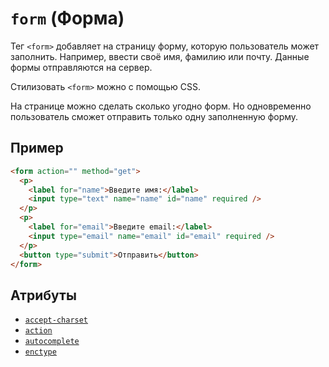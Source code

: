 # `form` (Форма)

Тег `<form>` добавляет на страницу форму, которую пользователь может заполнить. Например, ввести своё имя, фамилию или почту. Данные формы отправляются на сервер.

Стилизовать `<form>` можно с помощью CSS.

На странице можно сделать сколько угодно форм. Но одновременно пользователь сможет отправить только одну заполненную форму.

## Пример

```html
<form action="" method="get">
  <p>
    <label for="name">Введите имя:</label>
    <input type="text" name="name" id="name" required />
  </p>
  <p>
    <label for="email">Введите email:</label>
    <input type="email" name="email" id="email" required />
  </p>
  <button type="submit">Отправить</button>
</form>
```

## Атрибуты

- [`accept-charset`](<../ATTRIBUTES FORM/accept-charset (КОДИРОВКА ФОРМЫ).md>)
- [`action`](<../ATTRIBUTES FORM/action (ОБРАБОТЧИК ФОРМЫ).md>)
- [`autocomplete`](<../ATTRIBUTES FORM/autocomplete (АВТОЗАПОЛНЕНИЕ).md>)
- [`enctype`](<../ATTRIBUTES FORM/enctype (ТИП ШИФРОВАНИЯ ДАННЫХ).md>)
